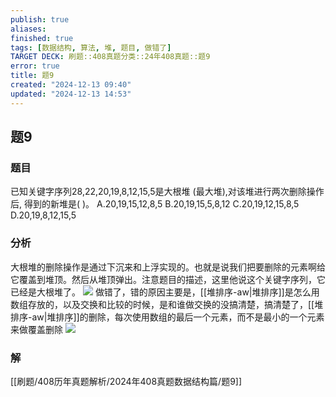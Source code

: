 ```yaml
---
publish: true
aliases: 
finished: true
tags: [数据结构, 算法, 堆, 题目, 做错了]
TARGET DECK: 刷题::408真题分类::24年408真题::题9
error: true
title: 题9
created: "2024-12-13 09:40"
updated: "2024-12-13 14:53"
---
```

## 题9
### 题目
已知关键字序列28,22,20,19,8,12,15,5是大根堆 (最大堆),对该堆进行两次删除操作后, 得到的新堆是( )。
A.20,19,15,12,8,5
B.20,19,15,5,8,12
C.20,19,12,15,8,5
D.20,19,8,12,15,5
### 分析
大根堆的删除操作是通过下沉来和上浮实现的。也就是说我们把要删除的元素啊给它覆盖到堆顶。然后从堆顶弹出。注意题目的描述，这里他说这个关键字序列，它已经是大根堆了。
![](https://img.hwenyi.tech/202412131924056.webp)
做错了，错的原因主要是，[[堆排序-aw|堆排序]]是怎么用数组存放的，以及交换和比较的时候，是和谁做交换的没搞清楚，搞清楚了，[[堆排序-aw|堆排序]]的删除，每次使用数组的最后一个元素，而不是最小的一个元素来做覆盖删除
![](https://img.hwenyi.tech/202412132337626.webp)
### 解
[[刷题/408历年真题解析/2024年408真题数据结构篇/题9]]

